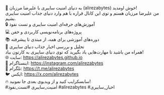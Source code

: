 🚀 به دنیای امنیت سایبری با علیرضا مرزبان (alirezabytes) خوش اومدید!  
من علیرضا مرزبان هستم و توی این کانال قراره با هم وارد دنیای جذاب امنیت سایبری بشیم.  
🔒 آموزش‌های حرفه‌ای امنیت سایبری و تست نفوذ  
💻 پروژه‌های برنامه‌نویسی کاربردی و خفن  
📚 دوره‌های آموزشی برای همه، از مبتدی تا پیشرفته  
📰 تحلیل و بررسی اخبار جذاب دنیای سایبری  
همراه من باشید تا مهارت‌هایی یاد بگیرید که توی دنیای سایبری به کارتون بیاد!  
🌐 سایت: https://alirezabytes.github.io  
📸 اینستاگرام: https://instagram.com/alirezabytes  
💬 تلگرام: https://t.me/alirezabytes  
🐦 ایکس: https://x.com/alirezabytes  
🔥 سابسکرایب کنید و از ویدیوی بعدی جا نمونید!  
#امنیت_سایبری #تست_نفوذ #alirezabytes #اخبار_سایبری
